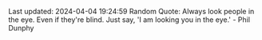 Last updated: 2024-04-04 19:24:59
Random Quote: Always look people in the eye. Even if they're blind. Just say, 'I am looking you in the eye.' - Phil Dunphy